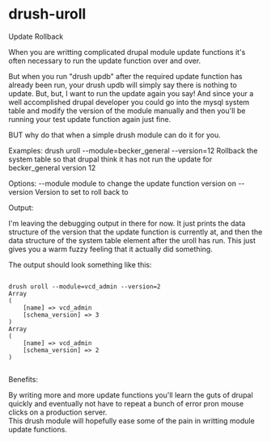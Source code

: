 drush-uroll
===========

Update Rollback

When you are writting complicated drupal module update functions it's often necessary to run the update function over and over.

But when you run "drush updb" after the required update function has already been run, your drush updb will simply say there is 
nothing to update.  But, but, I want to run the update again you say!
And since your a well accomplished drupal developer you could go into the mysql system table and modify the version of the 
module manually and then you'll be running your test update function again just fine. 

BUT why do that when a simple drush module can do it for you.

Examples:
 drush uroll --module=becker_general --version=12       Rollback the system table so that drupal think it has not run the update for becker_general version 12 

Options:
 --module                                  module to change the update function version on 
 --version                                 Version to set to roll back to


Output:

I'm leaving the debugging output in there for now.  It just prints the data structure of the version that the update function is currently at, and then the data structure of the 
system table element after the uroll has run.  This just gives you a warm fuzzy feeling that it actually did something.

The output should look something like this:

<code>
drush uroll --module=vcd_admin --version=2
Array
(
    [name] => vcd_admin
    [schema_version] => 3
)
Array
(
    [name] => vcd_admin
    [schema_version] => 2
)

</code>


Benefits:

By writing more and more update functions you'll learn the guts of drupal quickly and eventually not have to repeat a bunch of error pron mouse clicks on a production server.  
This drush module will hopefully ease some of the pain in writting module update functions.

